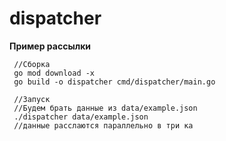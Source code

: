 # dispatcher
**Пример рассылки**

```
 //Сборка
 go mod download -x
 go build -o dispatcher cmd/dispatcher/main.go
 
 //Запуск
 //Будем брать данные из data/example.json
 ./dispatcher data/example.json
 //данные расслаются параллельно в три ка
 ```
